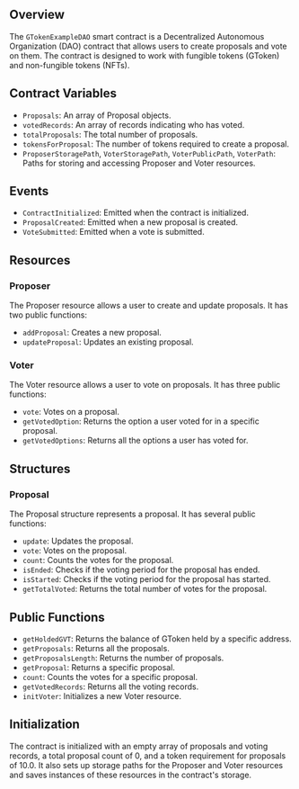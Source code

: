 
## Overview

The `GTokenExampleDAO` smart contract is a Decentralized Autonomous Organization (DAO) contract that allows users to create proposals and vote on them. The contract is designed to work with fungible tokens (GToken) and non-fungible tokens (NFTs).

## Contract Variables

- `Proposals`: An array of Proposal objects.
- `votedRecords`: An array of records indicating who has voted.
- `totalProposals`: The total number of proposals.
- `tokensForProposal`: The number of tokens required to create a proposal.
- `ProposerStoragePath`, `VoterStoragePath`, `VoterPublicPath`, `VoterPath`: Paths for storing and accessing Proposer and Voter resources.

## Events

- `ContractInitialized`: Emitted when the contract is initialized.
- `ProposalCreated`: Emitted when a new proposal is created.
- `VoteSubmitted`: Emitted when a vote is submitted.

## Resources

### Proposer

The Proposer resource allows a user to create and update proposals. It has two public functions:

- `addProposal`: Creates a new proposal.
- `updateProposal`: Updates an existing proposal.

### Voter

The Voter resource allows a user to vote on proposals. It has three public functions:

- `vote`: Votes on a proposal.
- `getVotedOption`: Returns the option a user voted for in a specific proposal.
- `getVotedOptions`: Returns all the options a user has voted for.

## Structures

### Proposal

The Proposal structure represents a proposal. It has several public functions:

- `update`: Updates the proposal.
- `vote`: Votes on the proposal.
- `count`: Counts the votes for the proposal.
- `isEnded`: Checks if the voting period for the proposal has ended.
- `isStarted`: Checks if the voting period for the proposal has started.
- `getTotalVoted`: Returns the total number of votes for the proposal.

## Public Functions

- `getHoldedGVT`: Returns the balance of GToken held by a specific address.
- `getProposals`: Returns all the proposals.
- `getProposalsLength`: Returns the number of proposals.
- `getProposal`: Returns a specific proposal.
- `count`: Counts the votes for a specific proposal.
- `getVotedRecords`: Returns all the voting records.
- `initVoter`: Initializes a new Voter resource.

## Initialization

The contract is initialized with an empty array of proposals and voting records, a total proposal count of 0, and a token requirement for proposals of 10.0. It also sets up storage paths for the Proposer and Voter resources and saves instances of these resources in the contract's storage.